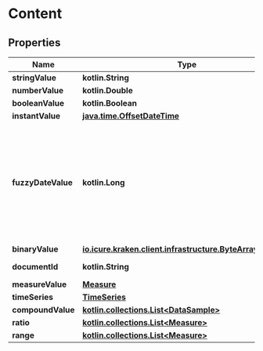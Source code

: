 
# Content

## Properties
Name | Type | Description | Notes
------------ | ------------- | ------------- | -------------
**stringValue** | **kotlin.String** |  |  [optional]
**numberValue** | **kotlin.Double** |  |  [optional]
**booleanValue** | **kotlin.Boolean** |  |  [optional]
**instantValue** | [**java.time.OffsetDateTime**](java.time.OffsetDateTime.md) |  |  [optional]
**fuzzyDateValue** | **kotlin.Long** | Value as date. The format could have a all three (day, month and year) or values on any of these three, whatever is known. |  [optional]
**binaryValue** | [**io.icure.kraken.client.infrastructure.ByteArrayWrapper**](io.icure.kraken.client.infrastructure.ByteArrayWrapper.md) |  |  [optional]
**documentId** | **kotlin.String** | Linked document. |  [optional]
**measureValue** | [**Measure**](Measure.md) |  |  [optional]
**timeSeries** | [**TimeSeries**](TimeSeries.md) |  |  [optional]
**compoundValue** | [**kotlin.collections.List&lt;DataSample&gt;**](DataSample.md) |  |  [optional]
**ratio** | [**kotlin.collections.List&lt;Measure&gt;**](Measure.md) |  |  [optional]
**range** | [**kotlin.collections.List&lt;Measure&gt;**](Measure.md) |  |  [optional]
